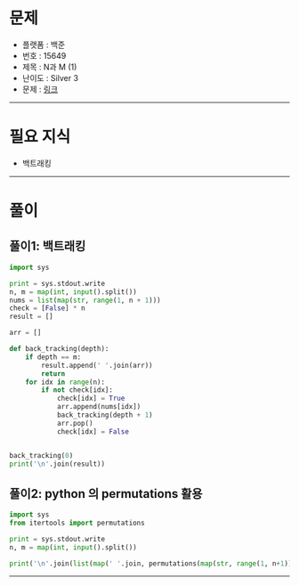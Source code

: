 # 문제
- 플랫폼 : 백준
- 번호 : 15649
- 제목 : N과 M (1)
- 난이도 : Silver 3
- 문제 : <a href="https://www.acmicpc.net/problem/15649" target="_blank">링크</a>

---

# 필요 지식
- 백트래킹

---

# 풀이

## 풀이1: 백트래킹
```python
import sys

print = sys.stdout.write
n, m = map(int, input().split())
nums = list(map(str, range(1, n + 1)))
check = [False] * n
result = []

arr = []

def back_tracking(depth):
    if depth == m:
        result.append(' '.join(arr))
        return
    for idx in range(n):
        if not check[idx]:
            check[idx] = True
            arr.append(nums[idx])
            back_tracking(depth + 1)
            arr.pop()
            check[idx] = False


back_tracking(0)
print('\n'.join(result))
```

## 풀이2: python 의 permutations 활용
```python
import sys
from itertools import permutations

print = sys.stdout.write
n, m = map(int, input().split())

print('\n'.join(list(map(' '.join, permutations(map(str, range(1, n+1)), m)))))
```

---
